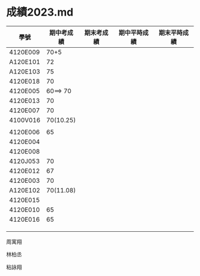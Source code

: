 # 成績2023.md
| 學號 | 期中考成績 | 期末考成績 | 期中平時成績 | 期末平時成績 |
| ---- |  ---- |  ---- |  ---- |  ---- |  
|4120E009  |70+5||||
|A120E101 |72||||
|A120E103 |75||||
|4120E018 |70||||
|4120E005 |60==> 70||||
|4120E013 |70||||
|4120E007 |70||||
|4100V016 |70(10.25)||||
| |||||
|4120E006 |65||||
|4120E004 |||||
|4120E008 |||||
|4120J053 |70||||
|4120E012 |67||||
|4120E003|70||||
|A120E102|70(11.08)||||
|4120E015 |||||
|4120E010 | 65||||
|4120E016 | 65||||
| |||||
| |||||
| |||||

周寓翔


林柏丞

粘詠翔



